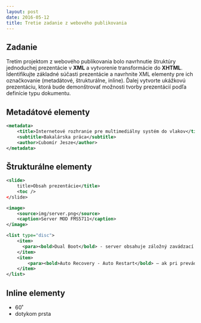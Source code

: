 ```yaml
---
layout: post
date: 2016-05-12
title: Tretie zadanie z webového publikovania
---
```

## Zadanie

Tretím projektom z webového publikovania bolo navrhnutie štruktúry jednoduchej prezentácie v  **XML** a vytvorenie transformácie do **XHTML**. Identifikujte základné súčasti prezentácie a navrhnite XML elementy pre ich označkovanie (metadátové, štrukturálne, inline).
Ďalej vytvorte ukážkovú prezentáciu, ktorá bude demonštrovať možnosti tvorby prezentácií podľa definície typu dokumentu.

## Metadátové elementy
```xml
<metadata>
	<title>Internetové rozhranie pre multimediálny systém do vlakov</title>
	<subtitle>Bakalárska práca</subtitle>
	<author>Ľubomír Jesze</author>
</metadata>
```

## Štrukturálne elementy

```xml
<slide>
	title>Obsah prezentácie</title>
	<toc />
</slide>
```

```xml
<image>
	<source>img/server.png</source>
	<caption>Server MOD FMS5711</caption>
</image>
```

```xml
<list type="disc">
	<item>
	  <para><bold>Dual Boot</bold> - server obsahuje záložný zavádzací program, ktorý sa spustí v prípade ak dôjde k chybe pri zavádzaní systému.</para>
	</item>
	<item>
		<para><bold>Auto Recovery - Auto Restart</bold> – ak pri prevádzke systému dôjde k závažnej chybe, systém sa automaticky reštartuje.</para>
	</item>
</list>
```

## Inline elementy

- <bold>60˚</bold>
- <italic>dotykom prsta</italic>
